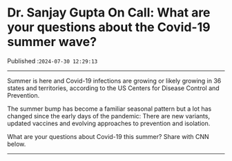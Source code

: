 # Dr. Sanjay Gupta On Call: What are your questions about the Covid-19 summer wave?

Published :`2024-07-30 12:29:13`

---

Summer is here and Covid-19 infections are growing or likely growing in 36 states and territories, according to the US Centers for Disease Control and Prevention.

The summer bump has become a familiar seasonal pattern but a lot has changed since the early days of the pandemic: There are new variants, updated vaccines and evolving approaches to prevention and isolation.

What are your questions about Covid-19 this summer? Share with CNN below.

---

